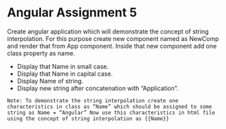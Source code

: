 # Angular Assignment 5


Create angular application which will demonstrate the concept of string
interpolation. For this purpose create new component named as NewComp and render
that from App component. Inside that new component add one class property as name.
* Display that Name in small case.
* Display that Name in capital case.
* Display Name of string.
* Display new string after concatenation with “Application”.

`Note: To demonstrate the string interpolation create one characteristics in class as “Name” which
should be assigned to some string as
Name = “Angular”
Now use this characteristics in html file using the concept of string interpolation as {{Name}} `